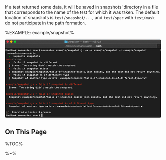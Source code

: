 If a test returned some data, it will be saved in snapshots' directory in a file that corresponds to the name of the test for which it was taken. The default location of snapshots is `test/snapshot/...`, and `test/spec` with `test/mask` do not participate in the path formation.

%EXAMPLE: example/snapshot%

![Zoroaster Snapshot Example](doc/snapshot.gif)

## On This Page

%TOC%

%~%